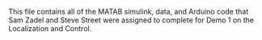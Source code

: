 This file contains all of the MATAB simulink, data, and Arduino code that Sam Zadel and Steve Street 
were assigned to complete for Demo 1 on the Localization and Control.